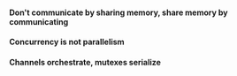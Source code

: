 #### Don't communicate by sharing memory, share memory by communicating

#### Concurrency is not parallelism

#### Channels orchestrate, mutexes serialize
